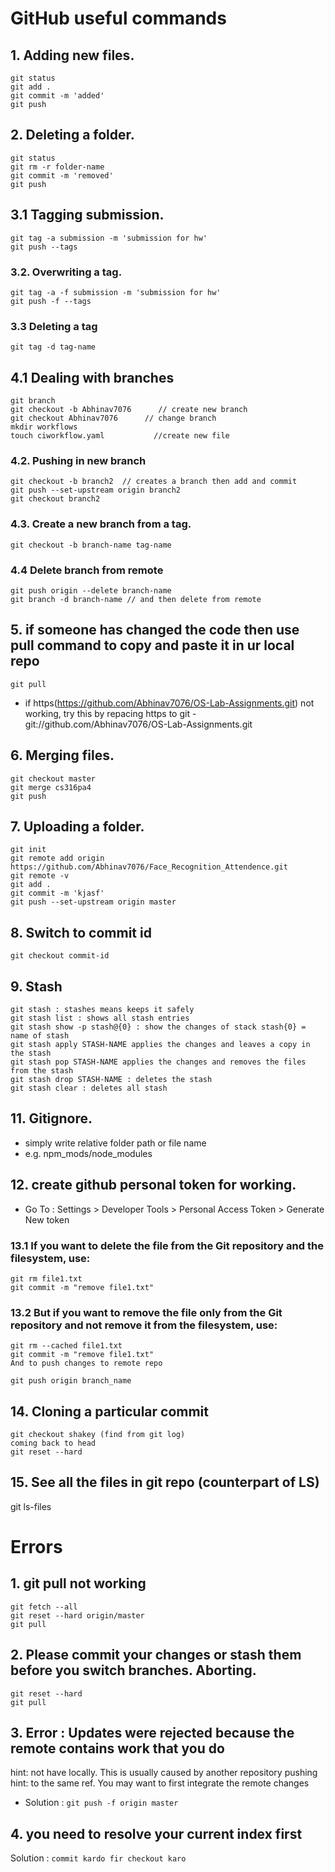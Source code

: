 # GitHub useful commands

## 1. Adding new files.
```
git status
git add .
git commit -m 'added'
git push
```

## 2. Deleting a folder.
```
git status
git rm -r folder-name
git commit -m 'removed'
git push
```

## 3.1 Tagging submission.
```
git tag -a submission -m 'submission for hw'
git push --tags
```

### 3.2. Overwriting a tag.
```
git tag -a -f submission -m 'submission for hw' 
git push -f --tags
```
### 3.3 Deleting a tag
```
git tag -d tag-name
```

## 4.1 Dealing with branches
```
git branch
git checkout -b Abhinav7076      // create new branch
git checkout Abhinav7076      // change branch
mkdir workflows
touch ciworkflow.yaml           //create new file
```

### 4.2. Pushing in new branch
```
git checkout -b branch2  // creates a branch then add and commit
git push --set-upstream origin branch2
git checkout branch2
```

### 4.3. Create a new branch from a tag.
```
git checkout -b branch-name tag-name
```
### 4.4 Delete branch from remote 
```
git push origin --delete branch-name 
git branch -d branch-name // and then delete from remote 
```

## 5. if someone has changed the code then use pull command to copy and paste it in ur local repo
```
git pull
```

- if https(https://github.com/Abhinav7076/OS-Lab-Assignments.git) not working, try this by repacing https to git - git://github.com/Abhinav7076/OS-Lab-Assignments.git

## 6. Merging files.
```
git checkout master
git merge cs316pa4
git push
```

## 7. Uploading a folder.
```
git init 
git remote add origin https://github.com/Abhinav7076/Face_Recognition_Attendence.git
git remote -v
git add .
git commit -m 'kjasf'
git push --set-upstream origin master
```

## 8. Switch to commit id
```
git checkout commit-id
```

## 9. Stash
```
git stash : stashes means keeps it safely
git stash list : shows all stash entries
git stash show -p stash@{0} : show the changes of stack stash{0} = name of stash
git stash apply STASH-NAME applies the changes and leaves a copy in the stash
git stash pop STASH-NAME applies the changes and removes the files from the stash
git stash drop STASH-NAME : deletes the stash 
git stash clear : deletes all stash
```

## 11. Gitignore.
- simply write relative folder path or file name
- e.g. npm_mods/node_modules

## 12. create github personal token for working.
- Go To : Settings > Developer Tools > Personal Access Token > Generate New token

### 13.1 If you want to delete the file from the Git repository and the filesystem, use:
```
git rm file1.txt
git commit -m "remove file1.txt"
```
### 13.2 But if you want to remove the file only from the Git repository and not remove it from the filesystem, use:
```
git rm --cached file1.txt
git commit -m "remove file1.txt"
And to push changes to remote repo

git push origin branch_name
```

## 14. Cloning a particular commit
```
git checkout shakey (find from git log)
coming back to head
git reset --hard
```

## 15. See all the files in git repo (counterpart of LS) 
git ls-files


# Errors

## 1. git pull not working
```
git fetch --all 
git reset --hard origin/master
git pull
```

## 2. Please commit your changes or stash them before you switch branches. Aborting.
```
git reset --hard
git pull
```

## 3. Error : Updates were rejected because the remote contains work that you do
hint: not have locally. This is usually caused by another repository pushing
hint: to the same ref. You may want to first integrate the remote changes
- Solution : ```git push -f origin master```

## 4. you need to resolve your current index first
Solution : ```commit kardo fir checkout karo```

